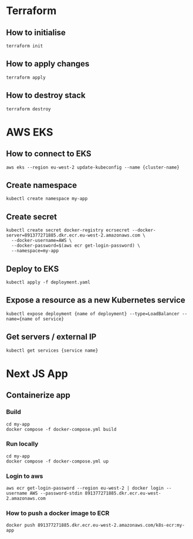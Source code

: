 # Terraform

## How to initialise

```
terraform init
```

## How to apply changes

```
terraform apply
```

## How to destroy stack

```
terraform destroy
```

# AWS EKS

## How to connect to EKS

```
aws eks --region eu-west-2 update-kubeconfig --name {cluster-name}
```

## Create namespace
```
kubectl create namespace my-app
```

## Create secret
```
kubectl create secret docker-registry ecrsecret --docker-server=891377271885.dkr.ecr.eu-west-2.amazonaws.com \
  --docker-username=AWS \
  --docker-password=$(aws ecr get-login-password) \
  --namespace=my-app
```

## Deploy to EKS
```
kubectl apply -f deployment.yaml
```

## Expose a resource as a new Kubernetes service

```
kubectl expose deployment {name of deployment} --type=LoadBalancer --name={name of service}
```

## Get servers / external IP
```
kubectl get services {service name}
```

# Next JS App

## Containerize app

### Build
```
cd my-app
docker compose -f docker-compose.yml build
```

### Run locally
```
cd my-app
docker compose -f docker-compose.yml up
```

### Login to aws
```
aws ecr get-login-password --region eu-west-2 | docker login --username AWS --password-stdin 891377271885.dkr.ecr.eu-west-2.amazonaws.com
```

### How to push a docker image to ECR
```
docker push 891377271885.dkr.ecr.eu-west-2.amazonaws.com/k8s-ecr:my-app
```
